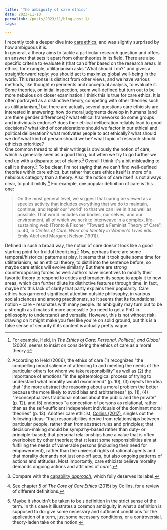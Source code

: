 ```yaml
---
title: 'The ambiguity of care ethics'
date: 2023-11-10
permalink: /posts/2023/11/blog-post-1/
tags:

---
```



I recently took a deeper dive into [care ethics](https://iep.utm.edu/care-ethics/), and was slightly surprised by how ambiguous it is.   
In general, a theory aims to tackle a particular research question and offers an answer that sets it apart from other theories in its field. There are also specific criteria to evaluate it (that can differ based on the research area). In ethics, for example, utilitarianism asks "What should I do?" and gives a straightforward reply: you should act to maximize global well-being in the world. This response is distinct from other views, and we have various methods, like thought experiments and conceptual analysis, to evaluate it.   
Some theories, on initial inspection, seem well-defined but turn out to be more nebulous on closer examination. I think this is true for care ethics. It is often portrayed as a distinctive theory, competing with other theories such as utilitarianism,[^1] but there are actually several questions care ethicists are interested in answering: how do moral judgments develop in humans (and are there gender differences)? what ethical frameworks do some groups and individuals endorse? does their ethical deliberation reliably lead to good decisions? what kind of considerations should we factor in our ethical and political deliberation? what motivates people to act ethically? what should we do? what kind of person should we be? what topic of research should ethicists prioritize?   
One common thread to all their writings is obviously the notion of care, which is generally seen as a good thing, but when we try to go further we end up with a disparate set of claims.[^2] Overall I think it's a bit misleading to call it a theory.[^3] To be clear, I'm not saying that we can't find well-defined theories within care ethics, but rather that care ethics itself is more of a nebulous category than a theory. 
Also, the notion of care itself is not always clear, to put it mildly.[^4] For example, one popular definition of care is this one:
>On the most general level, we suggest that caring be viewed as a species activity that includes everything that we do to maintain, continue, and repair our 'world' so that we can live in it as well as possible. That world includes our bodies, our selves, and our environment, all of which we seek to interweave in a complex, life-sustaining web (Tronto & Fischer, "Toward a Feminist Theory of Care", p. 40, in *Circles of Care: Work and Identity in Women's Lives* eds. Emily Abel and Margaret Nelson (1991)).    
 
Defined in such a broad way, the notion of care doesn't look like a good starting point for fruitful theorizing.[^5] Now, perhaps there are some temporal/historical patterns at play. It seems that it took quite some time for utilitarianism, as an ethical theory, to distill into the sentence before, so maybe care ethics will evolve similarly. But there are strong counteropposing forces as well: authors have incentives to modify their favorite theory to respond to critics and broaden its scope to apply it to new areas, which can further dilute its distinctive features through time.
In fact, maybe it's this lack of clarity that partly explains their popularity. Care ethics has garnered significant attention outside philosophy, in various social sciences and among practitioners, so it seems that its foundational notion – care – resonates with many people. Its ambiguity may turn out to be a strength as it makes it more accessible (no need to get a PhD in philosophy to understand) and versatile. However, this is not without risk: drawing on it might make you feel like you're on solid ground, but this is a false sense of security if its content is actually pretty vague.
 
[^1]: For example, Held, in *The Ethics of Care: Personal, Political, and Global* (2006), seems to insist on considering the ethics of care as a moral theory. 
[^2]: According to Held (2006), the ethics of care (1) recognizes "the compelling moral salience of attending to and meeting the needs of the particular others for whom we take responsibility" as well as (2) the importance of emotions "in the epistemological process of trying to understand what morality would recommend" (p. 10), (3) rejects the idea that "the more abstract the reasoning about a moral problem the better because the more likely to avoid bias and arbitrariness" (p. 11), (4) "reconceptualizes traditional notions about the public and the private" (p. 12), and (5) endorses "a conception of persons as relational, rather than as the self-sufficient independent individuals of the dominant moral theories" (p. 13). Another care ethicist, [Collins (2017)](https://philpapers.org/rec/COLCET), singles out the following ideas: "that responsibilities derive from relationships between particular people, rather than from abstract rules and principles; that decision-making should be sympathy-based rather than duty- or principle-based; that personal relationships have a value that is often overlooked by other theories; that at least some responsibilities aim at fulfilling the needs of vulnerable persons (including their need for empowerment), rather than the universal rights of rational agents and that morality demands not just one-off acts, but also ongoing patterns of actions and attitudes. Most importantly, care ethicists believe morality demands ongoing actions and attitudes of *care*". 
[^3]: Compare with the [capability *approach*](https://plato.stanford.edu/entries/capability-approach), which fully deserves its label.
[^4]: See chapter 5 of *The Core of Care Ethics* (2015) by Collins, for a review of different definitions. 
[^5]: Maybe it shouldn't be taken to be a definition in the strict sense of the term. In this case it illustrates a common ambiguity in what a definition is supposed to do: give some necessary and sufficient conditions for the application of a term, just some necessary conditions, or a controversial, theory-laden take on the notion. 



